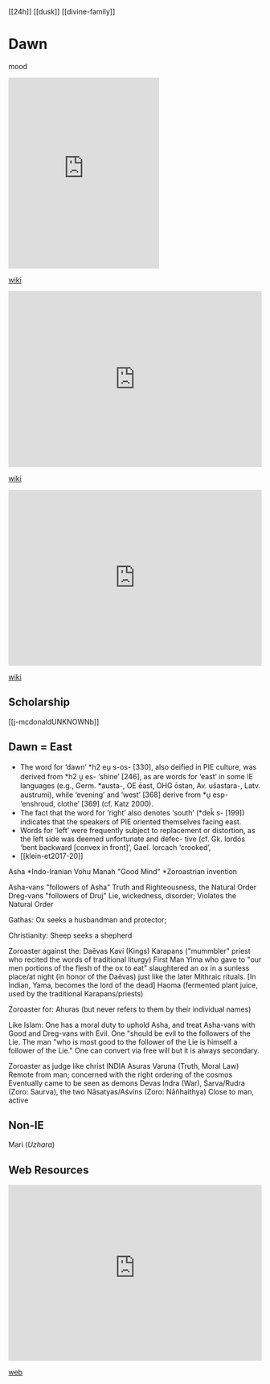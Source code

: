 [[24h]]
[[dusk]]
[[divine-family]]
# Dawn

mood
<iframe src="https://open.spotify.com/embed/track/4aAkYp6k2sP2WsBiFyaF8J" width="300" height="380" frameborder="0" allowtransparency="true" allow="encrypted-media"></iframe>


[wiki](https://en.wikipedia.org/wiki/Dawn-deities)


<iframe width="100%" height="350" frameborder="0" allow="accelerometer; autoplay; clipboard-write; encrypted-media; gyroscope; picture-in-picture" allowfullscreen src="https://en.wikipedia.org/wiki/Proto-Indo-European-mythology#Dawn-Goddess"></iframe>

[wiki](https://en.wikipedia.org/wiki/Proto-Indo-European-mythology#Dawn-Goddess)


<iframe width="100%" height="350" frameborder="0" allow="accelerometer; autoplay; clipboard-write; encrypted-media; gyroscope; picture-in-picture" allowfullscreen src="https://en.wikipedia.org/wiki/H%E2%82%82%C3%A9ws%C5%8Ds"></iframe>

[wiki](https://en.wikipedia.org/wiki/H%E2%82%82%C3%A9ws%C5%8Ds)

## Scholarship
[[j-mcdonaldUNKNOWNb]]


## Dawn = East
- The word for ‘dawn’ *h2 eu̯ s-os- [330], also deified in PIE culture, was derived from *h2 u̯ es- ‘shine’ [246], as are words for ‘east’ in some IE languages (e.g., Germ. *austa-, OE ēast, OHG ōstan, Av. ušastara-, Latv. austrumi), while ‘evening’ and ‘west’ [368] derive from *u̯ esp- ‘enshroud, clothe’ [369] (cf. Katz 2000).
- The fact that the word for ‘right’ also denotes ‘south’ (*dek̑ s- [199]) indicates that the speakers of PIE oriented themselves facing east. 
- Words for ‘left’ were frequently subject to replacement or distortion, as the left side was deemed unfortunate and defec- tive (cf. Gk. lordós ‘bent backward [convex in front]’, Gael. lorcach ‘crooked’, 
- [[klein-et2017-20]]


Asha *Indo-Iranian
Vohu Manah "Good Mind" *Zoroastrian invention

Asha-vans "followers of Asha" Truth and Righteousness, the Natural Order
Dreg-vans "followers of Druj" Lie, wickedness, disorder; Violates the Natural Order


Gathas: Ox seeks a husbandman and protector; 

Christianity: Sheep seeks a shepherd

Zoroaster against the:
	Daēvas
	Kavi (Kings)
	Karapans ("mummbler" priest who recited the words of traditional liturgy)
	First Man Yima who gave to "our men portions of the flesh of the ox to eat" slaughtered an ox in a sunless place/at night (in honor of the Daēvas) just like the later Mithraic rituals. [In Indian, Yama, becomes the lord of the dead]
	Haoma (fermented plant juice, used by the traditional Karapans/priests)
	
Zoroaster for:
	Ahuras (but never refers to them by their individual names)
	
Like Islam:
One has a moral duty to uphold Asha, and treat Asha-vans with Good and Dreg-vans with Evil. One "should be evil to the followers of the Lie. The man "who is most good to the follower of the Lie is himself a follower of the Lie."
One can convert via free will but it is always secondary.

Zoroaster as judge like christ
INDIA
Asuras
	Varuna (Truth, Moral Law)
	Remote from man; concerned with the right ordering of the cosmos
	Eventually came to be seen as demons
Devas 
	Indra (War), Śarva/Rudra (Zoro: Saurva), the two Nāsatyas/Aśvins (Zoro: Nāñhaithya)
Close to man, active



## Non-IE
Mari (*Uzhara*)


## Web Resources
<iframe width="100%" height="350" frameborder="0" allow="accelerometer; autoplay; clipboard-write; encrypted-media; gyroscope; picture-in-picture" allowfullscreen src="https://www.indo-european-connection.com/religion/gods/dawn-goddess"></iframe>

[web](https://www.indo-european-connection.com/religion/gods/dawn-goddess)